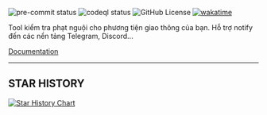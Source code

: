 ![pre-commit status](https://img.shields.io/github/actions/workflow/status/NTGNguyen/check-phat-nguoi/pre-commit.yml?style=for-the-badge&label=pre%20commit&branch=main&logo=precommit)
![codeql status](https://img.shields.io/github/actions/workflow/status/NTGNguyen/check-phat-nguoi/codeql.yml?style=for-the-badge&label=codeql&branch=main)
![GitHub License](https://img.shields.io/github/license/NTGNguyen/check-phat-nguoi?style=for-the-badge)
[![wakatime](https://wakatime.com/badge/github/NTGNguyen/check-phat-nguoi.svg?style=for-the-badge)](https://wakatime.com/badge/github/NTGNguyen/check-phat-nguoi)

Tool kiểm tra phạt nguội cho phương tiện giao thông của bạn. Hỗ trợ notify đến các nền tảng Telegram, Discord...

[Documentation][doc-website]

---

## STAR HISTORY

<a href="https://star-history.com/#NTGNguyen/check-phat-nguoi&Date">
 <picture>
   <source media="(prefers-color-scheme: dark)" srcset="https://api.star-history.com/svg?repos=NTGNguyen/check-phat-nguoi&type=Date&theme=dark" />
   <source media="(prefers-color-scheme: light)" srcset="https://api.star-history.com/svg?repos=NTGNguyen/check-phat-nguoi&type=Date" />
   <img alt="Star History Chart" src="https://api.star-history.com/svg?repos=NTGNguyen/check-phat-nguoi&type=Date" />
 </picture>
</a>

[doc-website]: https://ntgnguyen.github.io/check-phat-nguoi/
